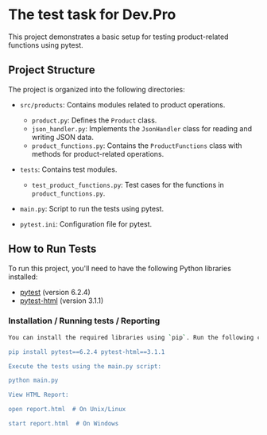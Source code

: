 # The test task for Dev.Pro

This project demonstrates a basic setup for testing product-related functions using pytest.

## Project Structure

The project is organized into the following directories:

- `src/products`: Contains modules related to product operations.
  - `product.py`: Defines the `Product` class.
  - `json_handler.py`: Implements the `JsonHandler` class for reading and writing JSON data.
  - `product_functions.py`: Contains the `ProductFunctions` class with methods for product-related operations.

- `tests`: Contains test modules.
  - `test_product_functions.py`: Test cases for the functions in `product_functions.py`.

- `main.py`: Script to run the tests using pytest.

- `pytest.ini`: Configuration file for pytest.

## How to Run Tests

To run this project, you'll need to have the following Python libraries installed:

- [pytest](https://pypi.org/project/pytest/) (version 6.2.4)
- [pytest-html](https://pypi.org/project/pytest-html/) (version 3.1.1)

### Installation / Running tests / Reporting


```bash
You can install the required libraries using `pip`. Run the following command in your project's virtual environment:

pip install pytest==6.2.4 pytest-html==3.1.1

Execute the tests using the main.py script:

python main.py

View HTML Report:

open report.html  # On Unix/Linux

start report.html  # On Windows
